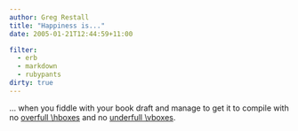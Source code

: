 ```yaml
---
author: Greg Restall
title: "Happiness is..."
date: 2005-01-21T12:44:59+11:00

filter:
  - erb
  - markdown
  - rubypants
dirty: true
---
```


... when you fiddle with your book draft and manage to get it to compile with no [overfull \hboxes](http://latex.yauh.de/faq/index.php?aktion=artikel&rubrik=010&id=74&lang=en) and no [underfull \vboxes](http://www.mail-archive.com/texpower@ls6.cs.uni-dortmund.de/msg00074.html).


